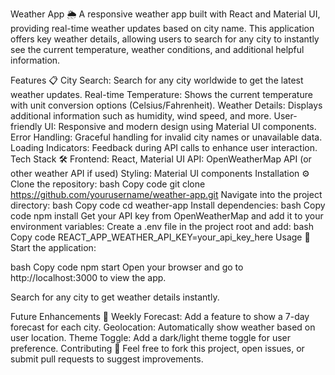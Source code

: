 Weather App 🌦️
A responsive weather app built with React and Material UI, providing real-time weather updates based on city name. This application offers key weather details, allowing users to search for any city to instantly see the current temperature, weather conditions, and additional helpful information.

Features 📋
City Search: Search for any city worldwide to get the latest weather updates.
Real-time Temperature: Shows the current temperature with unit conversion options (Celsius/Fahrenheit).
Weather Details: Displays additional information such as humidity, wind speed, and more.
User-friendly UI: Responsive and modern design using Material UI components.
Error Handling: Graceful handling for invalid city names or unavailable data.
Loading Indicators: Feedback during API calls to enhance user interaction.
Tech Stack 🛠️
Frontend: React, Material UI
API: OpenWeatherMap API (or other weather API if used)
Styling: Material UI components
Installation ⚙️
Clone the repository:
bash
Copy code
git clone https://github.com/yourusername/weather-app.git
Navigate into the project directory:
bash
Copy code
cd weather-app
Install dependencies:
bash
Copy code
npm install
Get your API key from OpenWeatherMap and add it to your environment variables:
Create a .env file in the project root and add:
bash
Copy code
REACT_APP_WEATHER_API_KEY=your_api_key_here
Usage 🚀
Start the application:

bash
Copy code
npm start
Open your browser and go to http://localhost:3000 to view the app.

Search for any city to get weather details instantly.

Future Enhancements 🌟
Weekly Forecast: Add a feature to show a 7-day forecast for each city.
Geolocation: Automatically show weather based on user location.
Theme Toggle: Add a dark/light theme toggle for user preference.
Contributing 🤝
Feel free to fork this project, open issues, or submit pull requests to suggest improvements.
